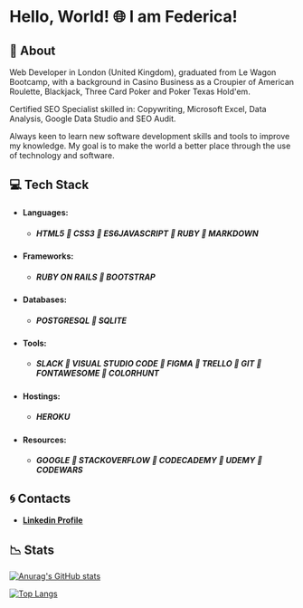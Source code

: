 # Hello, World! 🌐 I am Federica! 

## 🔹 About 

Web Developer in London (United Kingdom), graduated from Le Wagon Bootcamp, with a background in Casino Business as a Croupier of American Roulette, Blackjack, Three Card Poker and Poker Texas Hold'em. 

Certified SEO Specialist skilled in: Copywriting, Microsoft Excel, Data Analysis, Google Data Studio and SEO Audit.

Always keen to learn new software development skills and tools to improve my knowledge. My goal is to make the world a better place through the use of technology and software.

## 💻 Tech Stack

* #### Languages:

  * ##### ***HTML5 🔹 CSS3 🔹 ES6JAVASCRIPT 🔹 RUBY 🔹 MARKDOWN***

* #### Frameworks:

  * ##### ***RUBY ON RAILS 🔹 BOOTSTRAP***

* #### Databases:

  * ##### ***POSTGRESQL 🔹 SQLITE***
  
* #### Tools:

  * ##### ***SLACK 🔹 VISUAL STUDIO CODE 🔹 FIGMA 🔹 TRELLO 🔹 GIT 🔹 FONTAWESOME 🔹 COLORHUNT***

* #### Hostings:

  * ##### ***HEROKU***

* #### Resources:

   * #####  ***GOOGLE 🔹 STACKOVERFLOW 🔹 CODECADEMY 🔹 UDEMY 🔹 CODEWARS*** 

## 🌀 Contacts

 * [**Linkedin Profile**](https://www.linkedin.com/in/federica-rossi-a11071227/)

## 📉 Stats

[![Anurag's GitHub stats](https://github-readme-stats.vercel.app/api?username=FedericaHub)](https://github.com/anuraghazra/github-readme-stats)

[![Top Langs](https://github-readme-stats.vercel.app/api/top-langs/?username=FedericaHub)](https://github.com/anuraghazra/github-readme-stats)
